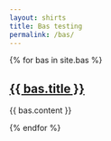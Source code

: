 ```yaml
---
layout: shirts
title: Bas testing
permalink: /bas/
---
```


{% for bas in site.bas %}
  <h2>
    <a href="{{ bas.url }}">
      {{ bas.title }}
    </a>
  </h2>
  <p>{{ bas.content }}</p>
{% endfor %}